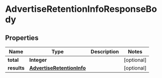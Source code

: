 # AdvertiseRetentionInfoResponseBody

## Properties
Name | Type | Description | Notes
------------ | ------------- | ------------- | -------------
**total** | **Integer** |  |  [optional]
**results** | [**AdvertiseRetentionInfo**](AdvertiseRetentionInfo.md) |  |  [optional]
